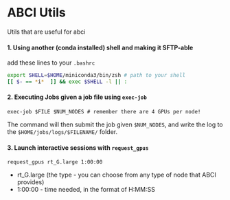 # ABCI Utils


Utils that are useful for abci

#### 1\. Using another (conda installed) shell and making it SFTP-able

add these lines to your `.bashrc`
```bash
export SHELL=$HOME/miniconda3/bin/zsh # path to your shell
[[ $- == *i*  ]] && exec $SHELL -l || :
```

#### 2\. Executing Jobs given a job file using `exec-job`
```
exec-job $FILE $NUM_NODES # remember there are 4 GPUs per node!
```
The command will then submit the job given `$NUM_NODES`, and write the log to the `$HOME/jobs/logs/$FILENAME/` folder.

#### 3\. Launch interactive sessions with `request_gpus`

```
request_gpus rt_G.large 1:00:00
```
* rt_G.large (the type - you can choose from any type of node that ABCI provides)
* 1:00:00 - time needed, in the format of H:MM:SS
